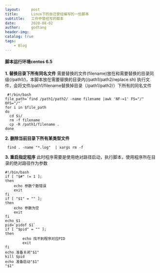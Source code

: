 ```yaml
---
layout:     post
title:      Linux下的自己曾经编写的一些脚本
subtitle:   工作中曾经写的脚本
date:       2020-08-02
author:     godtang
header-img: 
catalog: true
tags:
    - Blog
---
```


#### 脚本运行环境centos 6.5
<b>1. 替换目录下所有同名文件</b>
需要替换的文件(filename)放在和需要替换的目录同级(/path1/)，本脚本放在需要替换的目录内(/path1/path2/replace.sh)
执行文件，会将文件/path1/filename替换掉目录（/path1/path2/）下所有的同名文件
```
 #!/bin/bash
file_path=`find /path1/path2/ -name filename |awk 'NF-=1' FS="/" OFS="/"`
for i in $file_path
do
  cd $i/
  rm -f filename
  cp -R /path1/filename .
done
```
<b>2. 删除当前目录下所有某类型文件</b>
```
 find . -name "*.log"  | xargs rm -f
```
<b>3. 重启指定程序</b>
此时程序需要是使用绝对路径启动，执行脚本，使用程序所在目录的绝对路径作为参数
```
#!/bin/bash
if [ "$#" != 1 ];  
then
	echo 参数个数错误
	exit
fi
if [ "$1" = "" ]; 
then
	echo 参数为空
	exit
fi 
echo $1
pid=`pidof $1`
if [ "$pid" = "" ];
then
        echo 找不到程序对应PID
        exit
fi 
echo 准备关闭"$1"
kill $pid
echo 准备启动"$1"
"$1" 
```
